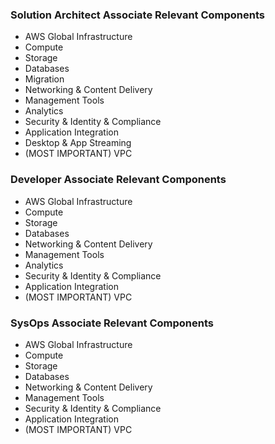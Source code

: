 ### Solution Architect Associate Relevant Components ###
- AWS Global Infrastructure
- Compute
- Storage
- Databases
- Migration
- Networking & Content Delivery
- Management Tools
- Analytics
- Security & Identity & Compliance
- Application Integration
- Desktop & App Streaming
- (MOST IMPORTANT) VPC

### Developer Associate Relevant Components ###
- AWS Global Infrastructure
- Compute
- Storage
- Databases
- Networking & Content Delivery
- Management Tools
- Analytics
- Security & Identity & Compliance
- Application Integration
- (MOST IMPORTANT) VPC
<!-- More deeper knowledge of certain components are required in Developer Associate than Solution Architect Associate -->
<!-- Components featured heavily: S3, DynamoDB, Application Integration and Analytics -->

### SysOps Associate Relevant Components ###
- AWS Global Infrastructure
- Compute
- Storage
- Databases
- Networking & Content Delivery
- Management Tools
- Security & Identity & Compliance
- Application Integration
- (MOST IMPORTANT) VPC
